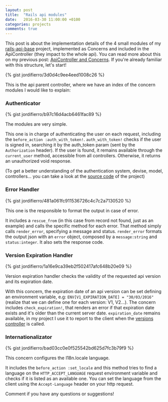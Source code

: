 ```yaml
---
layout: post
title:  "Rails api modules"
date:   2016-03-30 11:00:00 +0100
categories: projects
comments: true
---
```


This post is about the implementation details of the 4 small modules
of my [rails-api-base](https://github.com/jordifierro/rails-api-base)
project, implemented as Concerns
and included in the ApiController (they impact to the whole api).
You can read more about this on my previous post:
[ApiController and Concerns](/rails-apicontroller-and-concerns).
If you're already familiar with this structure, let's start!

{% gist jordifierro/3d0d4c9ee4eed1008c26 %}

This is the api parent controller,
where we have an index of the concern modules I would like to explain:

### Authenticator

{% gist jordifierro/b97c16d4acb6461fac89 %}

The modules are very simple.

This one is in charge of authenticating the user on each request,
including the `before_action :auth_with_token!`.
`auth_with_token!` checks if the user is signed in, searching it by
the auth_token param (sent by the `Authorization` header).
If the user is found, it remains available
through the `current_user` method, accessible from all controllers.
Otherwise, it returns an unauthorized void response.

(To get a better understanding of the authentication system, devise, model,
controllers... you can take a look at the
[source code](https://github.com/jordifierro/rails-api-base)
of the project)

### Error Handler

{% gist jordifierro/481a061fc911536726c4c7c2a7130520 %}

This one is the responsible to format the output in case of error.

It includes a `rescue_from`
(in this case from record not found, just as an example)
and calls the specific method for each error.
That method simply calls `render_error`,
specifying a message and status.
`render_error` formats the output json with an `error` object,
composed by a `message:string` and `status:integer`.
It also sets the response code.

### Version Expiration Handler

{% gist jordifierro/1a16e9ca39eb2f502417afc648b20e09 %}

Version expiration handler checks the validity of the requested api version
and its expiration date.

With this concern, the expiration date of an api version can be set
defining an environment variable, e.g: `ENV[V1_EXPIRATION_DATE] = "30/03/2016"`
(realize that we can define one for each version: V1, V2...).
The concern includes `check_expiration!`, that renders an error
if that expiration date exists and it's older than the current server date.
`expiration_date` remains available, in my project I use it
to report to the client when the
[versions controller](https://github.com/jordifierro/rails-api-base/blob/master/app/controllers/api/v1/versions_controller.rb)
 is called.

### Internationalizator

{% gist jordifierro/bad03cc0e0f525542bd625d7fc3b79f9 %}

This concern configures the I18n.locale language.

It includes the `before_action :set_locale` and this method
tries to find a language on the `HTTP_ACCEPT_LANGUAGE`
request environment variable
and checks if it is listed as an available one.
You can set the language from the client using the `Accept-Language`
header on your http request.

Comment if you have any questions or suggestions!
